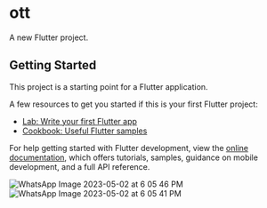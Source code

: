# ott

A new Flutter project.

## Getting Started

This project is a starting point for a Flutter application.

A few resources to get you started if this is your first Flutter project:

- [Lab: Write your first Flutter app](https://docs.flutter.dev/get-started/codelab)
- [Cookbook: Useful Flutter samples](https://docs.flutter.dev/cookbook)

For help getting started with Flutter development, view the
[online documentation](https://docs.flutter.dev/), which offers tutorials,
samples, guidance on mobile development, and a full API reference.

![WhatsApp Image 2023-05-02 at 6 05 46 PM](https://user-images.githubusercontent.com/111499904/235668094-e8496105-5a47-454f-91c5-28fe121ff4a5.jpeg)
![WhatsApp Image 2023-05-02 at 6 05 41 PM](https://user-images.githubusercontent.com/111499904/235668113-e3dd2058-8d31-42ca-8872-0d45aaba2e5c.jpeg)
